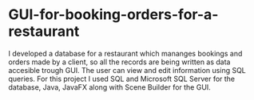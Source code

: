 # GUI-for-booking-orders-for-a-restaurant
I developed a database for a restaurant which mananges bookings and orders made by a client, so all the records are being written as data accesible trough GUI. The user can view and edit information using SQL queries. For this project I used SQL and Microsoft SQL Server for the database, Java, JavaFX along with Scene Builder for the GUI.
